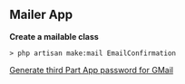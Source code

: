## Mailer App
__Create a mailable class__  
```
> php artisan make:mail EmailConfirmation
```  

[Generate third Part App password for GMail](https://support.google.com/accounts/answer/185833?hl=en)